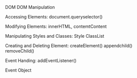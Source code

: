 DOM
DOM Manipulation 

Accessing Elements:
    document.queryselector()

Modifying Elements:
    innerHTML, contemtContent

Manipulating Styles and Classes:
    Style
    ClassList

Creating and Deleting Element:
    createElement()
    appendchild()
    removeChild()

Event Handing:
    addEventListener()

Event Object
